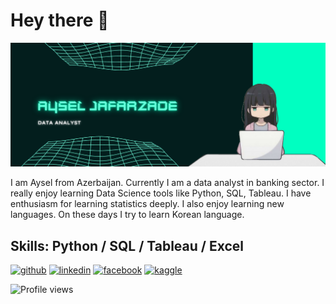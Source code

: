 
# Hey there :wave:
![imag](https://github.com/JafarzadeAysel/JafarzadeAysel/blob/main/aYSEL%20jAFARZADE.png)

I am Aysel from Azerbaijan. Currently I am a data analyst in banking sector. I really enjoy learning Data Science tools like Python, SQL, Tableau. I have enthusiasm for learning statistics deeply. I also enjoy learning new languages. On these days I try to learn Korean language.

## Skills: Python / SQL / Tableau / Excel


[<img src='https://cdn.icon-icons.com/icons2/2351/PNG/512/logo_github_icon_143196.png' alt='github' height='40'>](https://github.com/JafarzadeAysel)  [<img src='https://upload.wikimedia.org/wikipedia/commons/8/81/LinkedIn_icon.svg' alt='linkedin' height='40'>](https://www.linkedin.com/in/jafarzadeaysel/)  [<img src='https://upload.wikimedia.org/wikipedia/commons/b/b8/2021_Facebook_icon.svg' alt='facebook' height='40'>](https://www.facebook.com/ice.zade)  [<img src='https://www.vectorlogo.zone/logos/kaggle/kaggle-icon.svg' alt='kaggle' height='40'>](https://www.kaggle.com/ayseljafarzade)

![Profile views](https://gpvc.arturio.dev/JafarzadeAysel)
